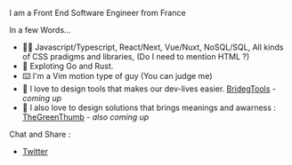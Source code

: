I am a Front End Software Engineer from France

In a few Words...
- 👨‍💻 Javascript/Typescript, React/Next, Vue/Nuxt, NoSQL/SQL, All kinds of CSS pradigms and libraries, (Do I need to mention HTML ?) 
- 👀 Exploting Go and Rust.
- ⌨️ I'm a Vim motion type of guy (You can judge me)
- 🔨 I love to design tools that makes our dev-lives easier. [BridegTools](https://github.com/bridgetools) - _coming up_
- 💚 I also love to design solutions that brings meanings and awarness : [TheGreenThumb](https://github.com/the-greenthumb) - _also coming up_


Chat and Share : 
- [Twitter](https://twitter.com/max_webstudio)





